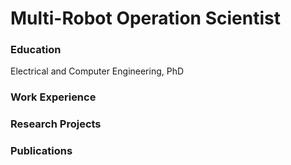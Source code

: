 # Multi-Robot Operation Scientist

### Education
Electrical and Computer Engineering, PhD

### Work Experience

### Research Projects

### Publications
